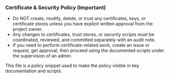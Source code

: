 <!-- CERT POLICY SNIPPET: Do not modify certificates or security-related scripts without explicit approval -->
### Certificate & Security Policy (Important)

- Do NOT create, modify, delete, or trust any certificates, keys, or certificate stores unless you have explicit written approval from the project owner.
- Any changes to certificates, trust stores, or security scripts must be coordinated, reviewed, and committed separately with an audit note.
- If you need to perform certificate-related work, create an issue or request, get approval, then proceed using the documented scripts under the supervision of an admin.

This file is a policy snippet used to make the policy visible in key documentation and scripts.